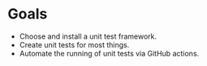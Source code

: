 # Goals

* Choose and install a unit test framework.
* Create unit tests for most things.
* Automate the running of unit tests via GitHub actions.

